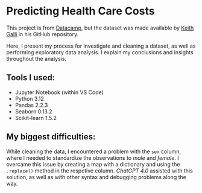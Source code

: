 # Predicting Health Care Costs

This project is from [Datacamp](https://www.datacamp.com), but the dataset was made available by [Keith Galli](https://www.youtube.com/watch?v=mpfU9n4MzBE) in his GitHub repository.

Here, I present my process for investigate and cleaning a dataset, as well as performing exploratory data analysis. I explain my conclusions and insights throughout the analysis.

## Tools I used:

- Jupyter Notebook (within VS Code)
- Python 3.12
- Pandas 2.2.3
- Seaborn 0.13.2
- Scikit-learn 1.5.2

## My biggest difficulties:

While cleaning the data, I encountered a problem with the `sex` column, where I needed to standardize the observations to _male_ and _female_. I overcame this issue by creating a map with a dictionary and using the `.replace()` method in the respctive column. _ChatGPT 4.0_ assisted with this solution, as well as with other syntax and debugging problems along the way.

